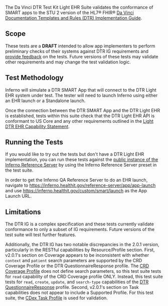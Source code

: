 The Da Vinci DTR Test Kit Light EHR Suite validates the conformance of SMART apps
to the STU 2 version of the HL7® FHIR®
[Da Vinci Documentation Templates and Rules (DTR) Implementation Guide](https://hl7.org/fhir/us/davinci-dtr/STU2/).

## Scope

These tests are a **DRAFT** intended to allow app implementers to perform
preliminary checks of their systems against DTR IG requirements and [provide
feedback](https://github.com/inferno-framework/davinci-dtr-test-kit/issues)
on the tests. Future versions of these tests may validate other
requirements and may change the test validation logic.

## Test Methodology

Inferno will simulate a DTR SMART App that will connect to the DTR Light EHR system under test. The tester will need to launch Inferno using either an EHR launch or a Standalone launch.

Once the connection between the DTR SMART App and the DTR Light EHR is established, tests within this suite check that the DTR Light EHR API is conformant to US Core and any other requirements outlined in the [Light DTR EHR Capability Statement](https://hl7.org/fhir/us/davinci-dtr/STU2/CapabilityStatement-light-dtr-ehr.html#root).

## Running the Tests

If you would like to try out the tests but don't have a DTR Light EHR implementation, you can run these tests against the [public instance of the Inferno Reference Server](https://inferno.healthit.gov/reference-server/r4/) by using the Inferno Reference Server preset in the test suite.

In order to get the Inferno QA Reference Server to do an EHR launch, navigate to https://inferno.healthit.gov/reference-server/app/app-launch and use https://inferno.healthit.gov/custom/smart/launch as the App Launch URL.

## Limitations

The DTR IG is a complex specification and these tests currently validate conformance to only
a subset of IG requirements. Future versions of the test suite will test further
features.

Additionally, the DTR IG has two notable discrepancies in the 2.0.1 version, particularly in the RESTful capabilities by Resource/Profile section. First,
v2.0.1's section on Coverage appears to be inconsistent with whether `context`
and `patient` search parameters are supported by the CRD Coverage Profile or the
DTR QuestionnaireResponse profile. The [CRD Coverage Profile](http://hl7.org/fhir/us/davinci-crd/StructureDefinition/profile-coverage) does not define search parameters, so this test suite tests for `read` capability of the CRD Coverage profile ONLY. Instead, this test suite tests for `read`, `create`, `update`, and `search-type` capabilities of the [DTR QuestionnaireResponse](http://hl7.org/fhir/us/davinci-dtr/StructureDefinition/dtr-questionnaireresponse) profile. Second, v2.0.1's section on Task capabilities does not appear to include a Supported Profile. For this test suite, the [CDex Task Profile](http://hl7.org/fhir/us/davinci-cdex/StructureDefinition/cdex-task-attachment-request) is used for validation.
